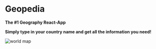 # Geopedia

**The #1 Geography React-App**

**Simply type in your country name and get all the information you need!**

![world map](https://media.istockphoto.com/id/1331673615/de/vektor/karte-von-europa.jpg?s=612x612&w=0&k=20&c=WCi2giaPjl1zXkZPRA4MB7IRVd_u_xihr3oXzaSeWdE=)
